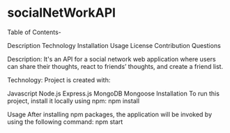 # socialNetWorkAPI


Table of Contents-

Description
Technology
Installation
Usage
License
Contribution
Questions

Description:
It's an API for a social network web application where users can share their thoughts, react to friends’ thoughts, and create a friend list.

Technology:
Project is created with:

Javascript
Node.js
Express.js
MongoDB
Mongoose
Installation
To run this project, install it locally using npm:
npm install

Usage
After installing npm packages, the application will be invoked by using the following command:
npm start
